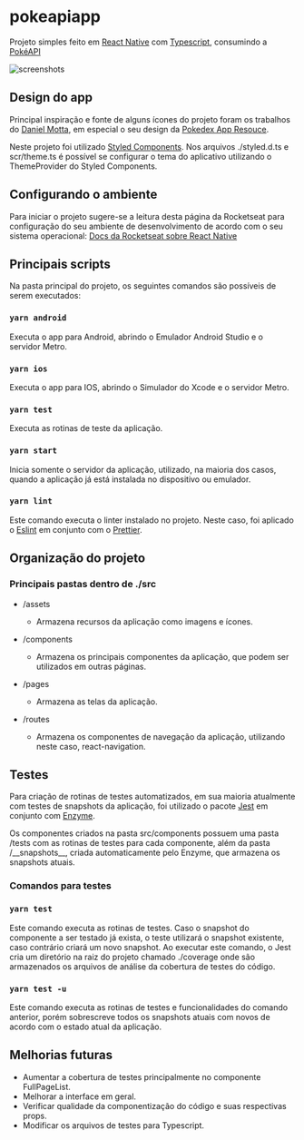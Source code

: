 
# pokeapiapp



Projeto simples feito em [React Native](https://reactnative.dev) com [Typescript](https://www.typescriptlang.org), consumindo a [PokéAPI](https://pokeapi.com)

![screenshots](https://user-images.githubusercontent.com/22333534/104552804-3d257180-5618-11eb-9bba-2987c68b9f11.png)

## Design do app

Principal inspiração e fonte de alguns ícones do projeto foram os trabalhos do [Daniel Motta](https://dribbble.com/DanielMots), em especial o seu design da [Pokedex App Resouce](https://www.sketchappsources.com/free-source/3989-pokedex-app-sketch-freebie-resource.html).

Neste projeto foi utilizado [Styled Components](https://styled-components.com). Nos arquivos ./styled.d.ts e scr/theme.ts é possível se configurar o tema do aplicativo utilizando o ThemeProvider do Styled Components.

## Configurando o ambiente

Para iniciar o projeto sugere-se a leitura desta página da Rocketseat para configuração do seu ambiente de desenvolvimento de acordo com o seu sistema operacional: [Docs da Rocketseat sobre React Native](https://react-native.rocketseat.dev)

## Principais scripts

Na pasta principal do projeto, os seguintes comandos são possíveis de serem executados:

### `yarn android`

Executa o app para Android, abrindo o Emulador Android Studio e o servidor Metro.

### `yarn ios`

Executa o app para IOS, abrindo o Simulador do Xcode e o servidor Metro.

### `yarn test`

Executa as rotinas de teste da aplicação.

### `yarn start`

Inicia somente o servidor da aplicação, utilizado, na maioria dos casos, quando a aplicação já está instalada no dispositivo ou emulador.

### `yarn lint`

Este comando executa o linter instalado no projeto. Neste caso, foi aplicado o [Eslint](https://eslint.org) em conjunto com o [Prettier](https://prettier.io).

## Organização do projeto

### Principais pastas dentro de ./src

- /assets

  - Armazena recursos da aplicação como imagens e ícones.

- /components

  - Armazena os principais componentes da aplicação, que podem ser utilizados em outras páginas.

- /pages

  - Armazena as telas da aplicação.

- /routes

  - Armazena os componentes de navegação da aplicação, utilizando neste caso, react-navigation.

## Testes

Para criação de rotinas de testes automatizados, em sua maioria atualmente com testes de snapshots da aplicação, foi utilizado o pacote [Jest](https://jestjs.io) em conjunto com [Enzyme](https://github.com/enzymejs/enzyme).

Os componentes criados na pasta src/components possuem uma pasta /tests com as rotinas de testes para cada componente, além da pasta /\_\_snapshots\_\_, criada automaticamente pelo Enzyme, que armazena os snapshots atuais.

### Comandos para testes

### `yarn test`

Este comando executa as rotinas de testes. Caso o snapshot do componente a ser testado já exista, o teste utilizará o snapshot existente, caso contrário criará um novo snapshot. Ao executar este comando, o Jest cria um diretório na raiz do projeto chamado ./coverage onde são armazenados os arquivos de análise da cobertura de testes do código.

### `yarn test -u`

Este comando executa as rotinas de testes e funcionalidades do comando anterior, porém sobrescreve todos os snapshots atuais com novos de acordo com o estado atual da aplicação.

## Melhorias futuras

 - Aumentar a cobertura de testes principalmente no componente FullPageList.
 - Melhorar a interface em geral.
 - Verificar qualidade da componentização do código e suas respectivas props.
 - Modificar os arquivos de testes para Typescript.
